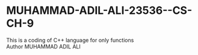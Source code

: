 # MUHAMMAD-ADIL-ALI-23536--CS-CH-9
This is a coding of C++ language for only functions
<br>
Author MUHAMMAD ADIL ALI
